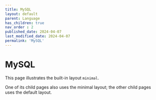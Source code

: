 ```yaml
---
title: MySQL
layout: default
parent: Language
has_children: true
nav_order : 2
published_date: 2024-04-07
last_modified_date: 2024-04-07
permalink: 'MySQL'
---
```


# MySQL

This page illustrates the built-in layout `minimal`.

One of its child pages also uses the minimal layout; the other child pages uses the default layout.

